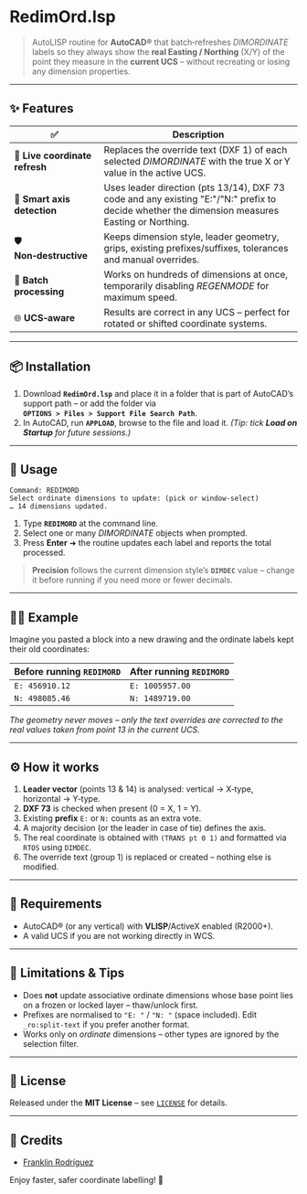 # RedimOrd.lsp

> AutoLISP routine for **AutoCAD®** that batch‑refreshes *DIMORDINATE* labels so they always show the **real Easting / Northing** (X/Y) of the point they measure in the **current UCS** – without recreating or losing any dimension properties.

---

## ✨ Features

| ✅                              | Description                                                                                                                                    |
| ------------------------------ | ---------------------------------------------------------------------------------------------------------------------------------------------- |
| 🔄 **Live coordinate refresh** | Replaces the override text (DXF 1) of each selected *DIMORDINATE* with the true X or Y value in the active UCS.                                |
| 🧠 **Smart axis detection**    | Uses leader direction (pts 13/14), DXF 73 code and any existing "E:"/"N:" prefix to decide whether the dimension measures Easting or Northing. |
| 🛡 **Non‑destructive**         | Keeps dimension style, leader geometry, grips, existing prefixes/suffixes, tolerances and manual overrides.                                    |
| 🚀 **Batch processing**        | Works on hundreds of dimensions at once, temporarily disabling *REGENMODE* for maximum speed.                                                  |
| 🌐 **UCS‑aware**               | Results are correct in any UCS – perfect for rotated or shifted coordinate systems.                                                            |

---

## 📦 Installation

1. Download **`RedimOrd.lsp`** and place it in a folder that is part of AutoCAD’s support path – or add the folder via **`OPTIONS > Files > Support File Search Path`**.
2. In AutoCAD, run **`APPLOAD`**, browse to the file and load it. *(Tip: tick **Load on Startup** for future sessions.)*

---

## 🚀 Usage

```text
Command: REDIMORD
Select ordinate dimensions to update: (pick or window‑select)
… 14 dimensions updated.
```

1. Type **`REDIMORD`** at the command line.
2. Select one or many *DIMORDINATE* objects when prompted.
3. Press **Enter** ➜ the routine updates each label and reports the total processed.

> **Precision** follows the current dimension style’s **`DIMDEC`** value – change it before running if you need more or fewer decimals.

---

## 🧑‍💻 Example

Imagine you pasted a block into a new drawing and the ordinate labels kept their old coordinates:

| Before running `REDIMORD` | After running `REDIMORD` |
| ------------------------- | ------------------------ |
| `E: 456910.12`            | `E: 1005957.00`          |
| `N: 498085.46`            | `N: 1489719.00`          |

*The geometry never moves – only the text overrides are corrected to the real values taken from point 13 in the current UCS.*

---

## ⚙️ How it works

1. **Leader vector** (points 13 & 14) is analysed: vertical → X‑type, horizontal → Y‑type.
2. **DXF 73** is checked when present (0 = X, 1 = Y).
3. Existing **prefix** `E:` or `N:` counts as an extra vote.
4. A majority decision (or the leader in case of tie) defines the axis.
5. The real coordinate is obtained with `(TRANS pt 0 1)` and formatted via `RTOS` using `DIMDEC`.
6. The override text (group 1) is replaced or created – nothing else is modified.

---

## 📝 Requirements

* AutoCAD® (or any vertical) with **VLISP**/ActiveX enabled (R2000+).
* A valid UCS if you are not working directly in WCS.

---

## 🚧 Limitations & Tips

* Does **not** update associative ordinate dimensions whose base point lies on a frozen or locked layer – thaw/unlock first.
* Prefixes are normalised to `"E: "` / `"N: "` (space included). Edit `_ro:split-text` if you prefer another format.
* Works only on *ordinate* dimensions – other types are ignored by the selection filter.

---

## 📜 License

Released under the **MIT License** – see [`LICENSE`](LICENSE) for details.

---

## 🙌 Credits

* [Franklin Rodríguez](https://www.linkedin.com/in/franklinrodriguez/ "LinkedIn")

Enjoy faster, safer coordinate labelling! 🚀
